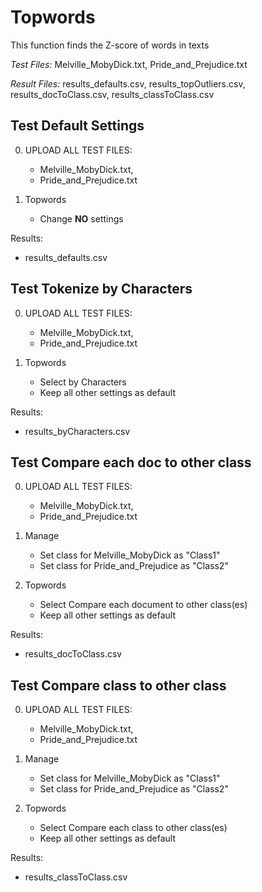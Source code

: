 # Topwords

This function finds the Z-score of words in texts

*Test Files:* Melville_MobyDick.txt, Pride_and_Prejudice.txt

*Result Files:* results_defaults.csv, results_topOutliers.csv, 
results_docToClass.csv, results_classToClass.csv


## Test Default Settings

0. UPLOAD ALL TEST FILES:
    - Melville_MobyDick.txt, 
    - Pride_and_Prejudice.txt

1. Topwords
	- Change **NO** settings  
	
Results:
- results_defaults.csv


## Test Tokenize by Characters

0. UPLOAD ALL TEST FILES:
    - Melville_MobyDick.txt, 
    - Pride_and_Prejudice.txt

1. Topwords
	- Select by Characters
	- Keep all other settings as default
	
Results:
- results_byCharacters.csv


## Test Compare each doc to other class

0. UPLOAD ALL TEST FILES:
    - Melville_MobyDick.txt, 
    - Pride_and_Prejudice.txt

1. Manage
    - Set class for Melville_MobyDick as "Class1"
    - Set class for Pride_and_Prejudice as "Class2"
    
2. Topwords
	- Select Compare each document to other class(es)
	- Keep all other settings as default
	
Results:
- results_docToClass.csv


## Test Compare class to other class

0. UPLOAD ALL TEST FILES:
    - Melville_MobyDick.txt, 
    - Pride_and_Prejudice.txt

1. Manage
    - Set class for Melville_MobyDick as "Class1"
    - Set class for Pride_and_Prejudice as "Class2"
    
2. Topwords
	- Select Compare each class to other class(es)
	- Keep all other settings as default
	
Results:
- results_classToClass.csv
